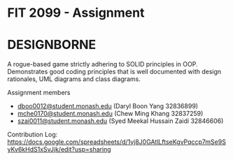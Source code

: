 # FIT 2099 - Assignment

# DESIGNBORNE

A rogue-based game strictly adhering to SOLID principles in OOP. Demonstrates good coding principles that is well documented with design rationales, UML diagrams and class diagrams.

Assignment members
* dboo0012@student.monash.edu (Daryl Boon Yang 32836899)
* mche0170@student.monash.edu (Chew Ming Khang 32837259)
* szai0011@student.monash.edu (Syed Meekal Hussain Zaidi 32846606)

Contribution Log:
https://docs.google.com/spreadsheets/d/1vj8J0GAtlLftseKgvPqccp7mSe9SyKv6kHdS1xSvJjk/edit?usp=sharing
